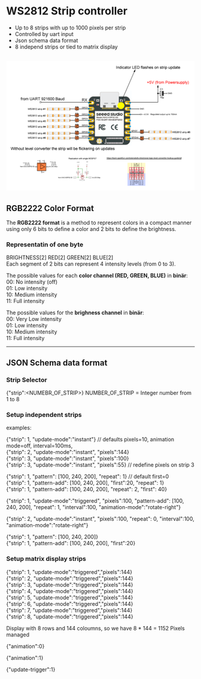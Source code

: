 # WS2812 Strip controller 
* Up to 8 strips with up to 1000 pixels per strip
* Controlled by uart input 
* Json schema data format
* 8 independ strips or tied to matrix display

![alt text](doc/overview.png "Overview")
---

## RGB2222 Color Format
The **RGB2222 format** is a method to represent colors in a compact manner using only 6 bits to define a color and 2 bits to define the brightness.   
### Representatin of one byte   
BRIGHTNESS[2] RED[2] GREEN[2] BLUE[2]  
Each segment of 2 bits can represent 4 intensity levels (from 0 to 3).

The possible values for each **color channel (RED, GREEN, BLUE)** in **binär**:  
00: No intensity (off)  
01: Low intensity  
10: Medium intensity  
11: Full intensity  

The possible values for the **brighness channel** in **binär**:  
00: Very Low intensity  
01: Low intensity  
10: Medium intensity  
11: Full intensity  

---

## JSON Schema data format

### Strip Selector  
{"strip":<NUMEBR_OF_STRIP>} NUMBER_OF_STRIP = Integer number from 1 to 8  


### Setup independent strips 

examples:

{"strip": 1, "update-mode":"instant"}  // defaults pixels=10, animation mode=off, interval=100ms,  
{"strip": 2, "update-mode":"instant", "pixels":144}  
{"strip": 3, "update-mode":"instant", "pixels":100}  
{"strip": 3, "update-mode":"instant", "pixels":55}  // redefine pixels on strip 3  

{"strip": 1, "pattern": [100, 240, 200],  "repeat": 1}  // default first=0  
{"strip": 1, "pattern-add": [100, 240, 200],  "first":20, "repeat": 1}  
{"strip": 1, "pattern-add": [100, 240, 200],  "repeat": 2, "first": 40}  

{"strip": 1, "update-mode":"triggered", "pixels":100, "pattern-add": [100, 240, 200],  "repeat": 1, "interval":100, "animation-mode":"rotate-right"}  

{"strip": 2, "update-mode":"instant", "pixels":100, "repeat": 0, "interval":100, "animation-mode":"rotate-right"}  

{"strip": 1, "pattern": [100, 240, 200]}  
{"strip": 1, "pattern-add": [100, 240, 200], "first":20}  

### Setup matrix display strips
{"strip": 1, "update-mode":"triggered","pixels":144}   
{"strip": 2, "update-mode":"triggered","pixels":144}   
{"strip": 3, "update-mode":"triggered","pixels":144}   
{"strip": 4, "update-mode":"triggered","pixels":144}   
{"strip": 5, "update-mode":"triggered","pixels":144}   
{"strip": 6, "update-mode":"triggered","pixels":144}   
{"strip": 7, "update-mode":"triggered","pixels":144}   
{"strip": 8, "update-mode":"triggered","pixels":144}   

Display with 8 rows and 144 coloumns, so we have 8 * 144 = 1152 Pixels managed  



{"animation":0}

{"animation":1}

{"update-trigger":1}

### 





